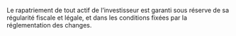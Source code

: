 Le rapatriement de tout actif de l’investisseur est garanti sous réserve de sa régularité fiscale et légale, et dans les conditions fixées par la réglementation des changes.